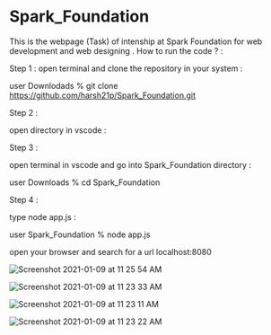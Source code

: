 # Spark_Foundation

This is the webpage (Task) of intenship at Spark Foundation for web development and web designing .
How to run the code ? :

Step 1 :
open terminal and clone the repository in your system :

user Downlodads % git clone https://github.com/harsh21p/Spark_Foundation.git

Step 2 :

open directory in vscode :

Step 3 :

open terminal in vscode and go into Spark_Foundation directory :

user Downloads % cd Spark_Foundation


Step 4 :

type node app.js :

user Spark_Foundation % node app.js

open your browser and search for a url localhost:8080 

![Screenshot 2021-01-09 at 11 25 54 AM](https://user-images.githubusercontent.com/46632001/104084493-799a4b80-526d-11eb-9d7e-59a6f2cd18ca.png)

![Screenshot 2021-01-09 at 11 23 33 AM](https://user-images.githubusercontent.com/46632001/104084473-40fa7200-526d-11eb-9a38-b70c5a1ac340.png)

![Screenshot 2021-01-09 at 11 23 11 AM](https://user-images.githubusercontent.com/46632001/104084467-3d66eb00-526d-11eb-80ac-1da7966cccf4.png)

![Screenshot 2021-01-09 at 11 23 22 AM](https://user-images.githubusercontent.com/46632001/104084472-4061db80-526d-11eb-8a0b-d900dbc70e99.png)










